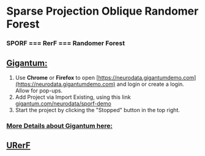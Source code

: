 # Sparse Projection Oblique Randomer Forest 

### SPORF === RerF === Randomer Forest


##  [Gigantum:](https://neurodata.gigantumdemo.com)

1. Use **Chrome** or **Firefox** to open [https://neurodata.gigantumdemo.com](https://neurodata.gigantumdemo.com) and login or create a login.  Allow for pop-ups.
1. Add Project via Import Existing, using this link [gigantum.com/neurodata/sporf-demo](https://gigantum.com/neurodata/sporf-demo)
1. Start the project by clicking the "Stopped" button in the top right.


### [More Details about Gigantum here:](https://github.com/neurodata/ndworkshop19/blob/master/Gigantum_intro.pdf)


## [URerF](https://docs.google.com/presentation/d/1VUDLmH7m5I8dANZvK-IxnjYBQq0KQxEEGaFPRlB9Xd0/edit?usp=sharing)


